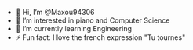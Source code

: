 - 👋 Hi, I’m @Maxou94306
- 👀 I’m interested in piano and Computer Science
- 🌱 I’m currently learning Engineering
- ⚡ Fun fact: I love the french expression "Tu tournes"

<!---
Maxou94306/Maxou94306 is a ✨ special ✨ repository because its `README.md` (this file) appears on your GitHub profile.
You can click the Preview link to take a look at your changes.
--->
